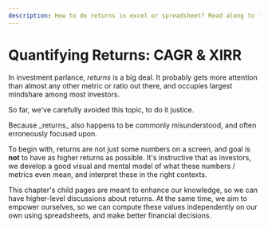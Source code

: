 ```yaml
---
description: How to do returns in excel or spreadsheet? Read along to find out
---
```


# Quantifying Returns: CAGR & XIRR

In investment parlance, _returns_ is a big deal. It probably gets more attention than almost any other metric or ratio out there, and occupies largest mindshare among most investors.

So far, we've carefully avoided this topic, to do it justice.

Because \_returns\_ also happens to be commonly misunderstood, and often erroneously focused upon.

 To begin with, returns are not just some numbers on a screen, and goal is **not** to have as higher returns as possible. It's instructive that as investors, we develop a good visual and mental model of what these numbers / metrics even mean, and interpret these in the right contexts.

This chapter's child pages are meant to enhance our knowledge, so we can have higher-level discussions about returns. At the same time, we aim to empower ourselves, so we can compute these values independently on our own using spreadsheets, and make better financial decisions.





